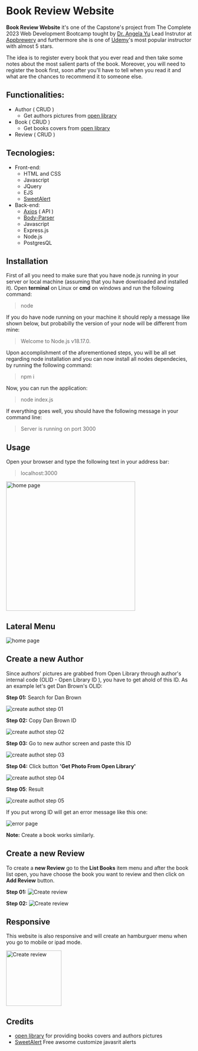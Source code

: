 # Book Review Website
**Book Review Website** it's one of the Capstone's project from The Complete 2023 Web Development Bootcamp tought by [Dr. Angela Yu](https://github.com/angelabauer) Lead Instrutor at [Appbrewery](https://www.appbrewery.co/) and furthermore she is one of [Udemy](https://www.udemy.com/)'s most popular instructor with almost 5 stars.

The idea is to register every book that you ever read and then take some notes about the most salient parts of the book. Moreover, you will need to register the book first, soon after you'll have to tell when you read it and what are the chances to recommend it to someone else.

## Functionalities:

- Author ( CRUD )
    + Get authors pictures from [open library](https://openlibrary.org/dev/docs/api/covers)
- Book ( CRUD )
    + Get books covers from [open library](https://openlibrary.org/dev/docs/api/covers)
- Review ( CRUD )

## Tecnologies:

- Front-end:
    + HTML and CSS
    + Javascript
    + JQuery
    + EJS
    + [SweetAlert](https://github.com/sweetalert2/sweetalert2) 
- Back-end:
    + [Axios](https://www.npmjs.com/package/axios) ( API )
    + [Body-Parser](https://www.npmjs.com/package/body-parser)
    + Javascript
    + Express.js
    + Node.js
    + PostgresQL

## Installation

First of all you need to make sure that you have node.js running in your server or local machine (assuming that you have downloaded and installed it). Open **terminal** on Linux or **cmd** on windows and run the following command:

> node

If you do have node running on your machine it should reply a message like shown below, but probabilly the version of your node will be different from mine:

> Welcome to Node.js v18.17.0.

Upon accomplishment of the aforementioned steps, you will be all set regarding node installation and you can now install all nodes dependecies, by running the following command:

> npm i

Now, you can run the application:

> node index.js

If everything goes well, you should have the following message in your command line:

> Server is running on port 3000

## Usage

Open your browser and type the following text in your address bar:

> localhost:3000

<img src="public/images/README-img/home-page.png" alt="home page" width="350">

## Lateral Menu

<img src="public/images/README-img/lateral-menu.png" alt="home page">

## Create a new Author

Since authors' pictures are grabbed from Open Library through author's internal code (OLID - Open Library ID ), you have to get ahold of this ID. As an example let's get Dan Brown's OLID:

**Step 01:** Search for Dan Brown

<img src="public/images/README-img/get-author-from-open-library-part01.png" alt="create authot step 01">

**Step 02:** Copy Dan Brown ID

<img src="public/images/README-img/get-author-from-open-library-part02.png" alt="create authot step 02">

**Step 03:** Go to new author screen and paste this ID

<img src="public/images/README-img/get-author-from-open-library-part03.png" alt="create authot step 03">

**Step 04:** Click button **'Get Photo From Open Library'**

<img src="public/images/README-img/get-author-from-open-library-part03.png" alt="create authot step 04">

**Step 05**: Result

<img src="public/images/README-img/get-author-from-open-library-part04.png" alt="create authot step 05">

If you put wrong ID will get an error message like this one:

<img src="public/images/README-img/get-author-from-open-library-error-message.png" alt="error page">

**Note:** Create a book works similarly.

## Create a new Review

To create a **new Review** go to the **List Books** item menu and after the book list open, you have choose the book you want to review and then click on **Add Review** button.

**Step 01:**
<img src="public/images/README-img/create-review-part01.png" alt="Create review">

**Step 02:**
<img src="public/images/README-img/create-review-part02.png" alt="Create review">

## Responsive

This website is also responsive and will create an hamburguer menu when you go to mobile or ipad mode.

<img src="public/images/README-img/responsive-author-screem.png" alt="Create review" width="150">

## Credits

- [open library](https://openlibrary.org/dev/docs/api/covers) for providing books covers and authors pictures
- [SweetAlert](https://github.com/sweetalert2/sweetalert2) Free awsome customize javasrit alerts